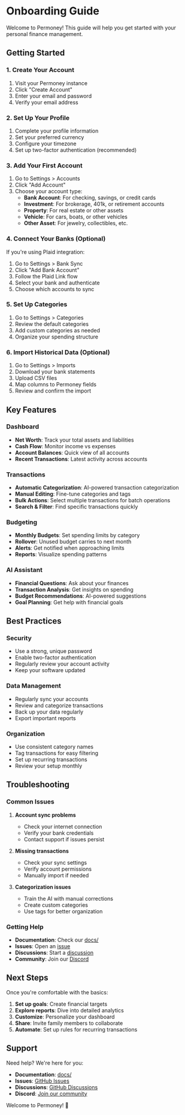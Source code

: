 # Onboarding Guide

Welcome to Permoney! This guide will help you get started with your personal finance management.

## Getting Started

### 1. Create Your Account

1. Visit your Permoney instance
2. Click "Create Account"
3. Enter your email and password
4. Verify your email address

### 2. Set Up Your Profile

1. Complete your profile information
2. Set your preferred currency
3. Configure your timezone
4. Set up two-factor authentication (recommended)

### 3. Add Your First Account

1. Go to Settings > Accounts
2. Click "Add Account"
3. Choose your account type:
   - **Bank Account**: For checking, savings, or credit cards
   - **Investment**: For brokerage, 401k, or retirement accounts
   - **Property**: For real estate or other assets
   - **Vehicle**: For cars, boats, or other vehicles
   - **Other Asset**: For jewelry, collectibles, etc.

### 4. Connect Your Banks (Optional)

If you're using Plaid integration:

1. Go to Settings > Bank Sync
2. Click "Add Bank Account"
3. Follow the Plaid Link flow
4. Select your bank and authenticate
5. Choose which accounts to sync

### 5. Set Up Categories

1. Go to Settings > Categories
2. Review the default categories
3. Add custom categories as needed
4. Organize your spending structure

### 6. Import Historical Data (Optional)

1. Go to Settings > Imports
2. Download your bank statements
3. Upload CSV files
4. Map columns to Permoney fields
5. Review and confirm the import

## Key Features

### Dashboard

- **Net Worth**: Track your total assets and liabilities
- **Cash Flow**: Monitor income vs expenses
- **Account Balances**: Quick view of all accounts
- **Recent Transactions**: Latest activity across accounts

### Transactions

- **Automatic Categorization**: AI-powered transaction categorization
- **Manual Editing**: Fine-tune categories and tags
- **Bulk Actions**: Select multiple transactions for batch operations
- **Search & Filter**: Find specific transactions quickly

### Budgeting

- **Monthly Budgets**: Set spending limits by category
- **Rollover**: Unused budget carries to next month
- **Alerts**: Get notified when approaching limits
- **Reports**: Visualize spending patterns

### AI Assistant

- **Financial Questions**: Ask about your finances
- **Transaction Analysis**: Get insights on spending
- **Budget Recommendations**: AI-powered suggestions
- **Goal Planning**: Get help with financial goals

## Best Practices

### Security

- Use a strong, unique password
- Enable two-factor authentication
- Regularly review your account activity
- Keep your software updated

### Data Management

- Regularly sync your accounts
- Review and categorize transactions
- Back up your data regularly
- Export important reports

### Organization

- Use consistent category names
- Tag transactions for easy filtering
- Set up recurring transactions
- Review your setup monthly

## Troubleshooting

### Common Issues

1. **Account sync problems**
   - Check your internet connection
   - Verify your bank credentials
   - Contact support if issues persist

2. **Missing transactions**
   - Check your sync settings
   - Verify account permissions
   - Manually import if needed

3. **Categorization issues**
   - Train the AI with manual corrections
   - Create custom categories
   - Use tags for better organization

### Getting Help

- **Documentation**: Check our [docs/](https://github.com/hendripermana/permoney/tree/main/docs)
- **Issues**: Open an [issue](https://github.com/hendripermana/permoney/issues/new/choose)
- **Discussions**: Start a [discussion](https://github.com/hendripermana/permoney/discussions)
- **Community**: Join our [Discord](https://discord.gg/36ZGBsxYEK)

## Next Steps

Once you're comfortable with the basics:

1. **Set up goals**: Create financial targets
2. **Explore reports**: Dive into detailed analytics
3. **Customize**: Personalize your dashboard
4. **Share**: Invite family members to collaborate
5. **Automate**: Set up rules for recurring transactions

## Support

Need help? We're here for you:

- **Documentation**: [docs/](https://github.com/hendripermana/permoney/tree/main/docs)
- **Issues**: [GitHub Issues](https://github.com/hendripermana/permoney/issues)
- **Discussions**: [GitHub Discussions](https://github.com/hendripermana/permoney/discussions)
- **Discord**: [Join our community](https://discord.gg/36ZGBsxYEK)

Welcome to Permoney! 🎉
